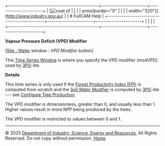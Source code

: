 +----------------------------------------------+-----------------------+-----------------------+
| [![coat of                                   |                       | [](index.htm)         |
| arms](imgs/DISER-inline_Mono.png){border="0" |                       |                       |
| width="320"}](http://www.industry.gov.au)    |                       | # FullCAM Help        |
+----------------------------------------------+-----------------------+-----------------------+
|                                              |                       |                       |
+----------------------------------------------+-----------------------+-----------------------+

**Vapour Pressure Deficit (VPD) Modifier**

\[[Site : Water](12_Site_Water.htm) window : *VPD Modifier* button\]

This [Time Series Window](135_time-series%20window.htm) is where you
specify the VPD modifier (modVPD) used by
[3PG](http://www.fullcam.au/FullCAMServer2020/Help/115_3PG.htm)-lite.

**Details**

This time series is only used if the [Forest Productivity Index
(FPI)](188_Forest%20Productivity%20Index.htm) is computed from scratch
and the [Soil Water Modifier](183_Soil%20Water%20Modifier.htm) is
computed by
[3PG](http://www.fullcam.au/FullCAMServer2020/Help/115_3PG.htm)-lite ---
see [Configure Tree Production](108_Configure%20Tree%20Production.htm).

The VPD modifier is dimensionless, greater than 0, and usually less
than 1. Higher values result in more NPP being produced by the trees.

The VPD modifier is restricted to values between 0 and 1.

------------------------------------------------------------------------

© 2025 [Department of Industry, Science, Energy and
Resources](http://www.industry.gov.au "Department of Industry, Science, Energy and Resources"),
All Rights Reserved. Do not copy without permission.
[Home](index.htm "help index")
